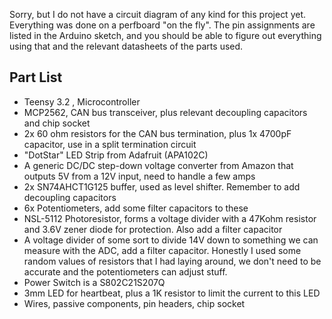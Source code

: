 Sorry, but I do not have a circuit diagram of any kind for this project yet. Everything was done on a perfboard "on the fly". The pin assignments are listed in the Arduino sketch, and you should be able to figure out everything using that and the relevant datasheets of the parts used.

## Part List ##

 * Teensy 3.2 , Microcontroller
 * MCP2562, CAN bus transceiver, plus relevant decoupling capacitors and chip socket
 * 2x 60 ohm resistors for the CAN bus termination, plus 1x 4700pF capacitor, use in a split termination circuit
 * "DotStar" LED Strip from Adafruit (APA102C)
 * A generic DC/DC step-down voltage converter from Amazon that outputs 5V from a 12V input, need to handle a few amps
 * 2x SN74AHCT1G125 buffer, used as level shifter. Remember to add decoupling capacitors
 * 6x Potentiometers, add some filter capacitors to these
 * NSL-5112 Photoresistor, forms a voltage divider with a 47Kohm resistor and 3.6V zener diode for protection. Also add a filter capacitor
 * A voltage divider of some sort to divide 14V down to something we can measure with the ADC, add a filter capacitor. Honestly I used some random values of resistors that I had laying around, we don't need to be accurate and the potentiometers can adjust stuff.
 * Power Switch is a S802C21S207Q
 * 3mm LED for heartbeat, plus a 1K resistor to limit the current to this LED
 * Wires, passive components, pin headers, chip socket